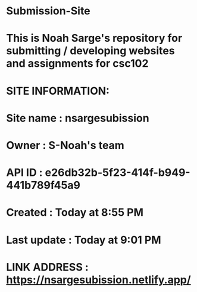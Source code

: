 # Submission-Site

# This is Noah Sarge's repository for submitting / developing websites and assignments for csc102


# SITE INFORMATION:
# Site name : nsargesubission
# Owner : S-Noah's team
# API ID : e26db32b-5f23-414f-b949-441b789f45a9
# Created : Today at 8:55 PM 
# Last update : Today at 9:01 PM

# LINK ADDRESS : https://nsargesubission.netlify.app/
